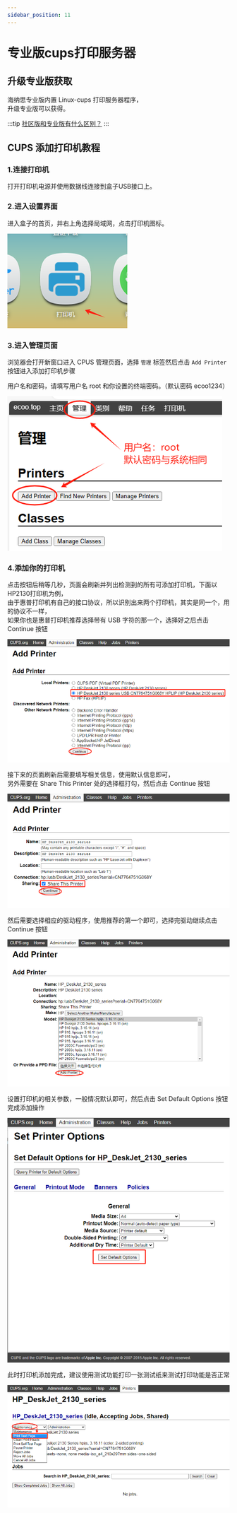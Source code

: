 ```yaml
---
sidebar_position: 11
---
```


# 专业版cups打印服务器

  

## 升级专业版获取

海纳思专业版内置 Linux-cups 打印服务器程序，  
升级专业版可以获得。  

:::tip
[社区版和专业版有什么区别？](/professional)
:::

## CUPS 添加打印机教程  

### 1.连接打印机

打开打印机电源并使用数据线连接到盒子USB接口上。  

### 2.进入设置界面  

进入盒子的首页，并右上角选择局域网，点击打印机图标。  

![](./img/printer-home.jpg)

### 3.进入管理页面  

浏览器会打开新窗口进入 CPUS 管理页面，选择 `管理` 标签然后点击 `Add Printer` 按钮进入添加打印机步骤  

用户名和密码，请填写用户名 root 和你设置的终端密码。（默认密码 ecoo1234）  

![](./img/printer-cups.jpg)  


### 4.添加你的打印机  

点击按钮后稍等几秒，页面会刷新并列出检测到的所有可添加打印机，下面以HP2130打印机为例，  
由于惠普打印机有自己的接口协议，所以识别出来两个打印机，其实是同一个，用的协议不一样，  
如果你也是惠普打印机推荐选择带有 USB 字符的那一个，选择好之后点击 Continue 按钮  

![](./img/printer-add-1.png)   

接下来的页面刷新后需要填写相关信息，使用默认信息即可，  
另外需要在 Share This Printer 处的选择框打勾，然后点击 Continue 按钮  

![](./img/printer-add-2.png)  

然后需要选择相应的驱动程序，使用推荐的第一个即可，选择完驱动继续点击 Continue 按钮  

![](./img/printer-add-3.png)  

设置打印机的相关参数，一般情况默认即可，然后点击 Set Default Options 按钮完成添加操作  

![](./img/printer-add-4.png)   

此时打印机添加完成，建议使用测试功能打印一张测试纸来测试打印功能是否正常  

![](./img/printer-test.png)






